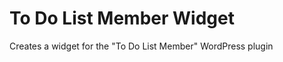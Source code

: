 To Do List Member Widget
========================

Creates a widget for the "To Do List Member" WordPress plugin
